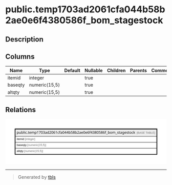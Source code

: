 # public.temp1703ad2061cfa044b58b2ae0e6f4380586f_bom_stagestock

## Description

## Columns

| Name | Type | Default | Nullable | Children | Parents | Comment |
| ---- | ---- | ------- | -------- | -------- | ------- | ------- |
| itemid | integer |  | true |  |  |  |
| baseqty | numeric(15,5) |  | true |  |  |  |
| altqty | numeric(15,5) |  | true |  |  |  |

## Relations

![er](public.temp1703ad2061cfa044b58b2ae0e6f4380586f_bom_stagestock.svg)

---

> Generated by [tbls](https://github.com/k1LoW/tbls)
